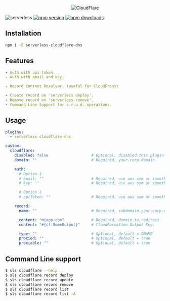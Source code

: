 <p align="center">
  <img alt="CloudFlare" src="https://user-images.githubusercontent.com/621906/78959170-7e548800-7ac0-11ea-8baa-5c425cdc35e2.png">
</p>



![serverless](http://public.serverless.com/badges/v3.svg)
[![npm
version](https://badge.fury.io/js/serverless-cloudflare-dns.svg)](https://badge.fury.io/js/serverless-cloudflare-dns)
[![npm downloads](https://img.shields.io/npm/dt/serverless-cloudflare-dns.svg?style=flat)](https://www.npmjs.com/package/serverless-cloudflare-dns)




## Installation
```bash
npm i -E serverless-cloudflare-dns
```
## Features
```yaml
- Auth with api token.
- Auth with email and key.

- Record Content Resolver. (useful for CloudFront)

- Create record on 'serverless deploy'.
- Remove record on 'serverless remove'.
- Command Line Support for c.r.u.d. operations.
```
## Usage
```yaml
plugins:
  - serverless-cloudflare-dns

custom:
  cloudflare:
    disabled: false                   # Optional, disabled this plugin
    domain: ""                        # Required, your.corp.domain

    auth:
      # Option 1
      # email: ""                     # Required, use aws ssm or something like that
      # key: ""                       # Required, use aws ssm or something like that

      # Option 2
      # apiToken: ""                  # Required, use aws ssm or something like that

    record:
      name: ""                        # Required, subdomain.your.corp.domain

      content: "miapp.com"            # Required, domain.to.redirect
      content: "#{cf:SomeOutput}"     # CloudFormation Output Key.

      type: ""                        # Optional, default = CNAME
      proxied: ""                     # Optional, default = true
      proxiable: ""                   # Optional, default = true
```


## Command Line support
```bash
$ sls cloudflare --help
$ sls cloudflare record deploy
$ sls cloudflare record update
$ sls cloudflare record remove
$ sls cloudflare record list
$ sls cloudflare record list -A
```
